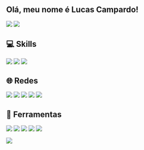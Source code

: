 ## Olá, meu nome é Lucas Campardo!

<div>
<a href="#"><img src="https://github-readme-stats.vercel.app/api?username=LukeCampardo&theme=blue-green"></a>
<a href="#"><img src="https://github-readme-stats.vercel.app/api/top-langs/?username=LukeCampardo&theme=blue-green"></a>
</div>

## 💻 Skills
<div>
<a href="#"><img src="https://img.shields.io/badge/C%23-239120?style=for-the-badge&logo=c-sharp&logoColor=white" target="_blank"></a>
<a href="#"><img src="https://img.shields.io/badge/MySQL-00000F?style=for-the-badge&logo=mysql&logoColor=white" target="_blank"></a>
<a href="#"><img src="https://img.shields.io/badge/GIT-E44C30?style=for-the-badge&logo=git&logoColor=white" target="_blank"></a>

## 🌐 Redes
<div>
<a href="https://www.instagram.com/lukecampardo/"><img src="https://img.shields.io/badge/Instagram-E4405F?style=for-the-badge&logo=instagram&logoColor=white" target="_blank"></a>
<a href="https://www.linkedin.com/in/lucas-campardo-196724208/"><img src="https://img.shields.io/badge/LinkedIn-0077B5?style=for-the-badge&logo=linkedin&logoColor=white" target="_blank"></a>
<a href="https://dev.to/lukecampardo"><img src="https://img.shields.io/badge/dev.to-0A0A0A?style=for-the-badge&logo=devdotto&logoColor=white" target="_blank"></a>
<a href=""><img src="https://img.shields.io/badge/Spotify-1ED760?&style=for-the-badge&logo=spotify&logoColor=white" target="_blank"></a>
<a href="#"><img src="https://img.shields.io/badge/ProtonMail-8B89CC?style=for-the-badge&logo=protonmail&logoColor=white" target="_blank"></a>
</div>

## 🔧 Ferramentas
<div>
<a href="#"><img src="https://img.shields.io/badge/Windows-0078D6?style=for-the-badge&logo=windows&logoColor=white" target="_blank"></a>
<a href="#"><img src="https://img.shields.io/badge/Opera-FF1B2D?style=for-the-badge&logo=Opera&logoColor=white" target="_blank"></a>
<a href="#"><img src="https://img.shields.io/badge/Vivaldi-EF3939?style=for-the-badge&logo=Vivaldi&logoColor=white" target="_blank"></a>
<a href="#"><img src="https://img.shields.io/badge/lenovo%20laptop-E2231A?style=for-the-badge&logo=lenovo&logoColor=white" target="_blank"></a>
<a href="#"><img src="https://img.shields.io/badge/Visual_Studio_Code-0078D4?style=for-the-badge&logo=visual%20studio%20code&logoColor=white" target="_blank"></a>
</div>

<a href="#"><img src="https://github.com/LukeCampardo/LukeCampardo/raw/output/github-contribution-grid-snake.svg"></a>
